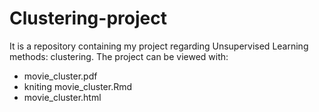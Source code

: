 # Clustering-project
It is a repository containing my project regarding Unsupervised Learning methods: clustering.
The project can be viewed with: 
- movie_cluster.pdf
- kniting movie_cluster.Rmd
- movie_cluster.html
